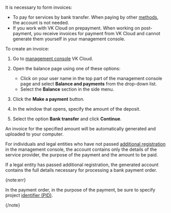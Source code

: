 It is necessary to form invoices:

- To pay for services by bank transfer. When paying by other [methods](../../concepts/payment-methods), the account is not needed.
- If you work with VK Cloud on prepayment. When working on post-payment, you receive invoices for payment from VK Cloud and cannot generate them yourself in your management console.

To create an invoice:

1. Go to [management console](https://msk.cloud.vk.com/app/en/) VK Cloud.
1. Open the balance page using one of these options:

   - Click on your user name in the top part of the management console page and select **Balance and payments** from the drop-down list.
   - Select the **Balance** section in the side menu.

1. Click the **Make a payment** button.
1. In the window that opens, specify the amount of the deposit.
1. Select the option **Bank transfer** and click **Continue**.

An invoice for the specified amount will be automatically generated and uploaded to your computer.

For individuals and legal entities who have not passed [additional registration](../corporate#additional_registration_of_legal_entities) in the management console, the account contains only the details of the service provider, the purpose of the payment and the amount to be paid.

If a legal entity has passed additional registration, the generated account contains the full details necessary for processing a bank payment order.

{note:err}

In the payment order, in the purpose of the payment, be sure to specify project [identifier (PID)](/en/tools-for-using-services/account/instructions/project-settings/manage#getting_project_id).

{/note}

